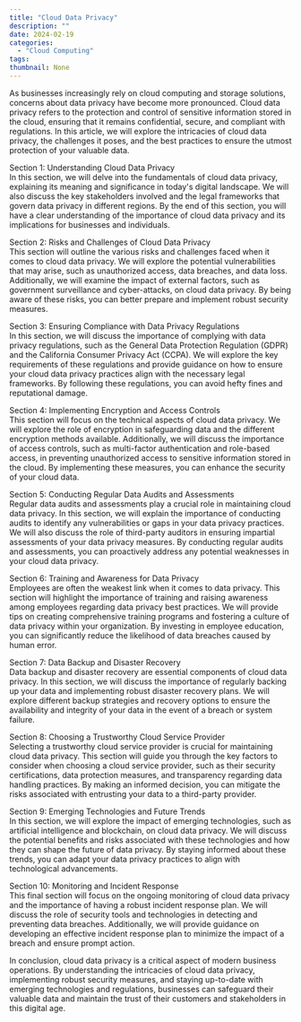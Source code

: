 ```yaml
---
title: "Cloud Data Privacy"
description: ""
date: 2024-02-19
categories:
  - "Cloud Computing"
tags:
thumbnail: None
---
```


<p>As businesses increasingly rely on cloud computing and storage solutions, concerns about data privacy have become more pronounced. Cloud data privacy refers to the protection and control of sensitive information stored in the cloud, ensuring that it remains confidential, secure, and compliant with regulations. In this article, we will explore the intricacies of cloud data privacy, the challenges it poses, and the best practices to ensure the utmost protection of your valuable data.</p>

<p>Section 1: Understanding Cloud Data Privacy<br>
In this section, we will delve into the fundamentals of cloud data privacy, explaining its meaning and significance in today's digital landscape. We will also discuss the key stakeholders involved and the legal frameworks that govern data privacy in different regions. By the end of this section, you will have a clear understanding of the importance of cloud data privacy and its implications for businesses and individuals.</p>

<p>Section 2: Risks and Challenges of Cloud Data Privacy<br>
This section will outline the various risks and challenges faced when it comes to cloud data privacy. We will explore the potential vulnerabilities that may arise, such as unauthorized access, data breaches, and data loss. Additionally, we will examine the impact of external factors, such as government surveillance and cyber-attacks, on cloud data privacy. By being aware of these risks, you can better prepare and implement robust security measures.</p>

<p>Section 3: Ensuring Compliance with Data Privacy Regulations<br>
In this section, we will discuss the importance of complying with data privacy regulations, such as the General Data Protection Regulation (GDPR) and the California Consumer Privacy Act (CCPA). We will explore the key requirements of these regulations and provide guidance on how to ensure your cloud data privacy practices align with the necessary legal frameworks. By following these regulations, you can avoid hefty fines and reputational damage.</p>

<p>Section 4: Implementing Encryption and Access Controls<br>
This section will focus on the technical aspects of cloud data privacy. We will explore the role of encryption in safeguarding data and the different encryption methods available. Additionally, we will discuss the importance of access controls, such as multi-factor authentication and role-based access, in preventing unauthorized access to sensitive information stored in the cloud. By implementing these measures, you can enhance the security of your cloud data.</p>

<p>Section 5: Conducting Regular Data Audits and Assessments<br>
Regular data audits and assessments play a crucial role in maintaining cloud data privacy. In this section, we will explain the importance of conducting audits to identify any vulnerabilities or gaps in your data privacy practices. We will also discuss the role of third-party auditors in ensuring impartial assessments of your data privacy measures. By conducting regular audits and assessments, you can proactively address any potential weaknesses in your cloud data privacy.</p>

<p>Section 6: Training and Awareness for Data Privacy<br>
Employees are often the weakest link when it comes to data privacy. This section will highlight the importance of training and raising awareness among employees regarding data privacy best practices. We will provide tips on creating comprehensive training programs and fostering a culture of data privacy within your organization. By investing in employee education, you can significantly reduce the likelihood of data breaches caused by human error.</p>

<p>Section 7: Data Backup and Disaster Recovery<br>
Data backup and disaster recovery are essential components of cloud data privacy. In this section, we will discuss the importance of regularly backing up your data and implementing robust disaster recovery plans. We will explore different backup strategies and recovery options to ensure the availability and integrity of your data in the event of a breach or system failure.</p>

<p>Section 8: Choosing a Trustworthy Cloud Service Provider<br>
Selecting a trustworthy cloud service provider is crucial for maintaining cloud data privacy. This section will guide you through the key factors to consider when choosing a cloud service provider, such as their security certifications, data protection measures, and transparency regarding data handling practices. By making an informed decision, you can mitigate the risks associated with entrusting your data to a third-party provider.</p>

<p>Section 9: Emerging Technologies and Future Trends<br>
In this section, we will explore the impact of emerging technologies, such as artificial intelligence and blockchain, on cloud data privacy. We will discuss the potential benefits and risks associated with these technologies and how they can shape the future of data privacy. By staying informed about these trends, you can adapt your data privacy practices to align with technological advancements.</p>

<p>Section 10: Monitoring and Incident Response<br>
This final section will focus on the ongoing monitoring of cloud data privacy and the importance of having a robust incident response plan. We will discuss the role of security tools and technologies in detecting and preventing data breaches. Additionally, we will provide guidance on developing an effective incident response plan to minimize the impact of a breach and ensure prompt action.</p>

<p>In conclusion, cloud data privacy is a critical aspect of modern business operations. By understanding the intricacies of cloud data privacy, implementing robust security measures, and staying up-to-date with emerging technologies and regulations, businesses can safeguard their valuable data and maintain the trust of their customers and stakeholders in this digital age.</p>